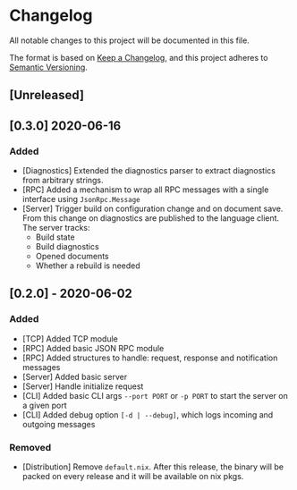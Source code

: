 # Changelog
All notable changes to this project will be documented in this file.

The format is based on [Keep a Changelog](https://keepachangelog.com/en/1.0.0/),
and this project adheres to [Semantic Versioning](https://semver.org/spec/v2.0.0.html).

## [Unreleased]

## [0.3.0] 2020-06-16

### Added
- [Diagnostics] Extended the diagnostics parser to extract diagnostics from arbitrary strings.
- [RPC] Added a mechanism to wrap all RPC messages with a single interface using `JsonRpc.Message`
- [Server] Trigger build on configuration change and on document save. From this change on
  diagnostics are published to the language client.
  The server tracks:
  - Build state
  - Build diagnostics
  - Opened documents
  - Whether a rebuild is needed

## [0.2.0] - 2020-06-02

### Added
- [TCP] Added TCP module
- [RPC] Added basic JSON RPC module
- [RPC] Added structures to handle: request, response and notification messages
- [Server] Added basic server 
- [Server] Handle initialize request
- [CLI] Added basic CLI args `--port PORT` or `-p PORT` to start the server on a given port
- [CLI] Added debug option `[-d | --debug]`, which logs incoming  and outgoing messages

### Removed
- [Distribution] Remove `default.nix`. After this release, the binary  will be packed on every release
  and it will be available on nix pkgs.

